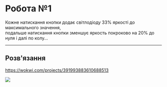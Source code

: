 # Робота №1

Кожне натискання кнопки додає світлодіоду 33% яркості до максимального значення,  
подальше натискання кнопки зменшує яркость покроково на 20% до нуля і далі по колу...

---

## Розв'язання

https://wokwi.com/projects/391993883610688513

<img src="./diagram.png" />
